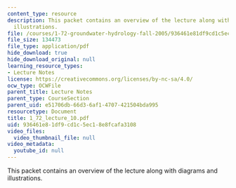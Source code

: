 ```yaml
---
content_type: resource
description: This packet contains an overview of the lecture along with diagrams and
  illustrations.
file: /courses/1-72-groundwater-hydrology-fall-2005/936461e81df9cd1c5ec18e8fcafa3108_1_72_lecture_10.pdf
file_size: 134473
file_type: application/pdf
hide_download: true
hide_download_original: null
learning_resource_types:
- Lecture Notes
license: https://creativecommons.org/licenses/by-nc-sa/4.0/
ocw_type: OCWFile
parent_title: Lecture Notes
parent_type: CourseSection
parent_uid: e51706db-66d3-6af1-4707-421504bda995
resourcetype: Document
title: 1_72_lecture_10.pdf
uid: 936461e8-1df9-cd1c-5ec1-8e8fcafa3108
video_files:
  video_thumbnail_file: null
video_metadata:
  youtube_id: null
---
```

This packet contains an overview of the lecture along with diagrams and illustrations.